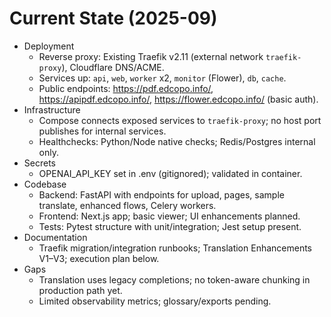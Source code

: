 # Current State (2025-09)

- Deployment
  - Reverse proxy: Existing Traefik v2.11 (external network `traefik-proxy`), Cloudflare DNS/ACME.
  - Services up: `api`, `web`, `worker` x2, `monitor` (Flower), `db`, `cache`.
  - Public endpoints: https://pdf.edcopo.info/, https://apipdf.edcopo.info/, https://flower.edcopo.info/ (basic auth).
- Infrastructure
  - Compose connects exposed services to `traefik-proxy`; no host port publishes for internal services.
  - Healthchecks: Python/Node native checks; Redis/Postgres internal only.
- Secrets
  - OPENAI_API_KEY set in .env (gitignored); validated in container.
- Codebase
  - Backend: FastAPI with endpoints for upload, pages, sample translate, enhanced flows, Celery workers.
  - Frontend: Next.js app; basic viewer; UI enhancements planned.
  - Tests: Pytest structure with unit/integration; Jest setup present.
- Documentation
  - Traefik migration/integration runbooks; Translation Enhancements V1–V3; execution plan below.
- Gaps
  - Translation uses legacy completions; no token-aware chunking in production path yet.
  - Limited observability metrics; glossary/exports pending.
